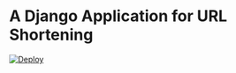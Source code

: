 # A Django Application for URL Shortening

[![Deploy](https://www.herokucdn.com/deploy/button.svg)](https://heroku.com/deploy)
